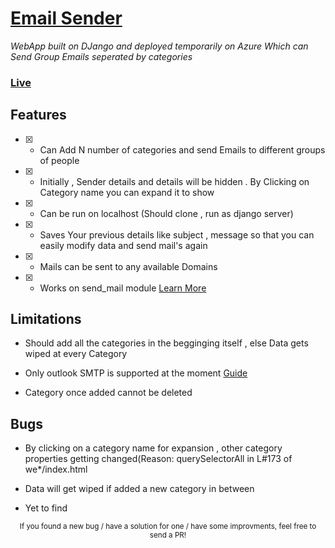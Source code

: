 # [Email Sender](https://mail-sender-jai91.azurewebsites.net)

*WebApp built on DJango and deployed temporarily on Azure Which can Send Group Emails seperated by categories*

### [Live](https://mail-sender-jai91.azurewebsites.net)


## Features 

- [x] - Can Add N number of categories and send Emails to different groups of people

- [x] - Initially , Sender details and details will be hidden . By Clicking on Category name you can expand it to show 

- [x] - Can be run on localhost (Should clone , run as django server)

- [x] - Saves Your previous details like subject , message so that you can easily modify data and send mail's again

- [x] - Mails can be sent to any available Domains 

- [x] - Works on send_mail module [Learn More](https://docs.djangoproject.com/en/4.0/topics/email/) 

## Limitations 

-  Should add all the categories in the begginging itself , else Data gets wiped at every Category

-  Only outlook SMTP is supported at the moment [Guide](https://kinsta.com/blog/outlook-smtp-settings/)

-  Category once added cannot be deleted

## Bugs 

- By clicking on a category name for expansion , other category properties getting changed(Reason: querySelectorAll in L#173 of we*/index.html

- Data will get wiped if added a new category in between

- Yet to find 


<div align="center">
  <sub>If you found a new bug / have a solution for one / have some improvments, feel free to send a PR!</sub>
</div>
